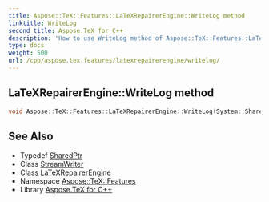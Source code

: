 ```yaml
---
title: Aspose::TeX::Features::LaTeXRepairerEngine::WriteLog method
linktitle: WriteLog
second_title: Aspose.TeX for C++
description: 'How to use WriteLog method of Aspose::TeX::Features::LaTeXRepairerEngine class in C++.'
type: docs
weight: 500
url: /cpp/aspose.tex.features/latexrepairerengine/writelog/
---
```

## LaTeXRepairerEngine::WriteLog method




```cpp
void Aspose::TeX::Features::LaTeXRepairerEngine::WriteLog(System::SharedPtr<System::IO::StreamWriter> logWriter)
```

## See Also

* Typedef [SharedPtr](../../../system/sharedptr/)
* Class [StreamWriter](../../../system.io/streamwriter/)
* Class [LaTeXRepairerEngine](../)
* Namespace [Aspose::TeX::Features](../../)
* Library [Aspose.TeX for C++](../../../)
